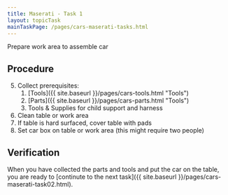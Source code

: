 ```yaml
---
title: Maserati - Task 1
layout: topicTask
mainTaskPage: /pages/cars-maserati-tasks.html
---
```


Prepare work area to assemble car

## Procedure

5. Collect prerequisites: 
	1. [Tools]({{ site.baseurl }}/pages/cars-tools.html "Tools") 
	2. [Parts]({{ site.baseurl }}/pages/cars-parts.html "Tools") 
	3. Tools & Supplies for child support and harness
1. Clean table or work area
2. If table is hard surfaced, cover table with pads
3. Set car box on table or work area (this might require two people)

## Verification

When you have collected the parts and tools and put the car on the table, you are ready to [continute to the next task]({{ site.baseurl }}/pages/cars-maserati-task02.html).
